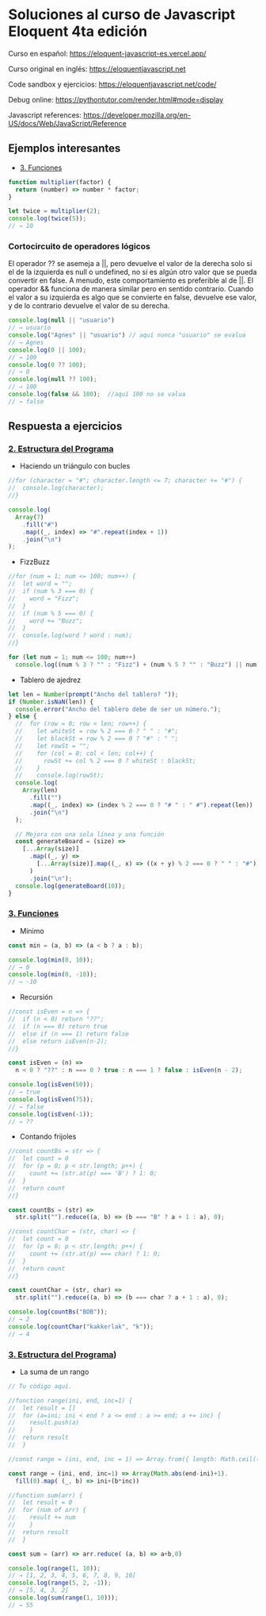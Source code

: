 # Soluciones al curso de Javascript Eloquent 4ta edición

Curso en español: https://eloquent-javascript-es.vercel.app/

Curso original en inglés: https://eloquentjavascript.net

Code sandbox y ejercicios: https://eloquentjavascript.net/code/

Debug online: https://pythontutor.com/render.html#mode=display

Javascript references: https://developer.mozilla.org/en-US/docs/Web/JavaScript/Reference

## Ejemplos interesantes

- [3. Funciones](https://eloquent-javascript-es.vercel.app/03_functions.html)

```js
function multiplier(factor) {
  return (number) => number * factor;
}

let twice = multiplier(2);
console.log(twice(5));
// → 10
```

### Cortocircuito de operadores lógicos
 El operador ?? se asemeja a ||, pero devuelve el valor de la derecha solo si el de la izquierda es null o undefined, no si es algún otro valor que se pueda convertir en false. A menudo, este comportamiento es preferible al de ||. El operador && funciona de manera similar pero en sentido contrario. Cuando el valor a su izquierda es algo que se convierte en false, devuelve ese valor, y de lo contrario devuelve el valor de su derecha.

```js
console.log(null || "usuario")
// → usuario
console.log("Agnes" || "usuario") // aquí nunca "usuario" se evalua
// → Agnes
console.log(0 || 100);
// → 100
console.log(0 ?? 100);
// → 0
console.log(null ?? 100);
// → 100
console.log(false && 100);  //aquí 100 no se valua
// → false

```

## Respuesta a ejercicios

### [2. Estructura del Programa](https://eloquent-javascript-es.vercel.app/02_program_structure.html)

- Haciendo un triángulo con bucles

```js
//for (character = "#"; character.length <= 7; character += "#") {
//  console.log(character);
//}

console.log(
  Array(7)
    .fill("#")
    .map((_, index) => "#".repeat(index + 1))
    .join("\n")
);
```

- FizzBuzz

```js
//for (num = 1; num <= 100; num++) {
//  let word = "";
//  if (num % 3 === 0) {
//    word = "Fizz";
//  }
//  if (num % 5 === 0) {
//    word += "Buzz";
//  }
//  console.log(word ? word : num);
//}

for (let num = 1; num <= 100; num++)
  console.log((num % 3 ? "" : "Fizz") + (num % 5 ? "" : "Buzz") || num);
```

- Tablero de ajedrez

```js
let len = Number(prompt("Ancho del tablero? "));
if (Number.isNaN(len)) {
  console.error("Ancho del tablero debe de ser un número.");
} else {
  //  for (row = 0; row < len; row++) {
  //    let whiteSt = row % 2 === 0 ? " " : "#";
  //    let blackSt = row % 2 === 0 ? "#" : " ";
  //    let rowSt = "";
  //    for (col = 0; col < len; col++) {
  //      rowSt += col % 2 === 0 ? whiteSt : blackSt;
  //    }
  //    console.log(rowSt);
  console.log(
    Array(len)
      .fill("")
      .map((_, index) => (index % 2 === 0 ? "# " : " #").repeat(len))
      .join("\n")
  );

  // Mejora con una sola línea y una función
  const generateBoard = (size) =>
    [...Array(size)]
      .map((_, y) =>
        [...Array(size)].map((_, x) => ((x + y) % 2 === 0 ? " " : "#")).join("")
      )
      .join("\n");
  console.log(generateBoard(10));
}
```

### [3. Funciones](https://eloquent-javascript-es.vercel.app/03_functions.html)

- Mínimo

```js
const min = (a, b) => (a < b ? a : b);

console.log(min(0, 10));
// → 0
console.log(min(0, -10));
// → -10
```

- Recursión

```js
//const isEven = n => {
//  if (n < 0) return "??";
//  if (n === 0) return true
//  else if (n === 1) return false
//  else return isEven(n-2);
//}

const isEven = (n) =>
  n < 0 ? "??" : n === 0 ? true : n === 1 ? false : isEven(n - 2);

console.log(isEven(50));
// → true
console.log(isEven(75));
// → false
console.log(isEven(-1));
// → ??
```

- Contando frijoles

```js
//const countBs = str => {
//  let count = 0
//  for (p = 0; p < str.length; p++) {
//    count += (str.at(p) === 'B') ? 1: 0;
//  }
//  return count
//}

const countBs = (str) =>
  str.split("").reduce((a, b) => (b === "B" ? a + 1 : a), 0);

//const countChar = (str, char) => {
//  let count = 0
//  for (p = 0; p < str.length; p++) {
//    count += (str.at(p) === char) ? 1: 0;
//  }
//  return count
//}

const countChar = (str, char) =>
  str.split("").reduce((a, b) => (b === char ? a + 1 : a), 0);

console.log(countBs("BOB"));
// → 2
console.log(countChar("kakkerlak", "k"));
// → 4
```

### [3. Estructura del Programa](https://eloquent-javascript-es.vercel.app/04_data.html))

- La suma de un rango

```js
// Tu código aquí.

//function range(ini, end, inc=1) {
//  let result = []
//  for (a=ini; ini < end ? a <= end : a >= end; a += inc) {
//    result.push(a)
//    }
//  return result
//  }

//const range = (ini, end, inc = 1) => Array.from({ length: Math.ceil((end - ini + 1) / inc) }, (_, i) => ini + (i * inc));

const range = (ini, end, inc=1) => Array(Math.abs(end-ini)+1).
  fill(0).map( (_, b) => ini+(b*inc))

//function sum(arr) {
//  let result = 0
//  for (num of arr) {
//    result += num
//    }
//  return result
//  }

const sum = (arr) => arr.reduce( (a, b) => a+b,0)

console.log(range(1, 10));
// → [1, 2, 3, 4, 5, 6, 7, 8, 9, 10]
console.log(range(5, 2, -1));
// → [5, 4, 3, 2]
console.log(sum(range(1, 10)));
// → 55
```
